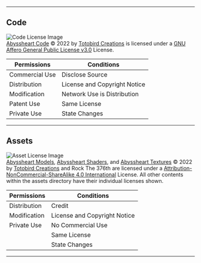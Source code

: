 

---
## Code
![Code License Image](https://www.gnu.org/graphics/agplv3-155x51.png)<br />
[Abyssheart Code](https://github.com/Totobird-Creations/Abyssheart-Game/tree/main/main) © 2022 by [Totobird Creations](https://github.com/Totobird-Creations) is licensed under a [GNU Affero General Public License v3.0](https://www.gnu.org/licenses/agpl-3.0.en.html) License.

 Permissions   | Conditions
---------------|------------
Commercial Use | Disclose Source
Distribution   | License and Copyright Notice
Modification   | Network Use is Distribution
Patent Use     | Same License
Private Use    | State Changes

---

## Assets
![Asset License Image](https://i.creativecommons.org/l/by-nc-sa/4.0/88x31.png)<br />
[Abyssheart Models](https://github.com/Totobird-Creations/Abyssheart-Game/tree/main/assets/model), [Abyssheart Shaders](https://github.com/Totobird-Creations/Abyssheart-Game/tree/main/shader), and [Abyssheart Textures](https://github.com/Totobird-Creations/Abyssheart-Game/tree/main/assets/texture) © 2022 by [Totobird Creations](https://github.com/Totobird-Creations) and Rock The 376th are licensed under a [Attribution-NonCommercial-ShareAlike 4.0 International](https://creativecommons.org/licenses/by-nc-sa/4.0/) License. All other contents within the assets directory have their individual licenses shown.

 Permissions   | Conditions
---------------|------------
  Distribution | Credit
  Modification | License and Copyright Notice
  Private Use  | No Commercial Use
|              | Same License
|              | State Changes

---
